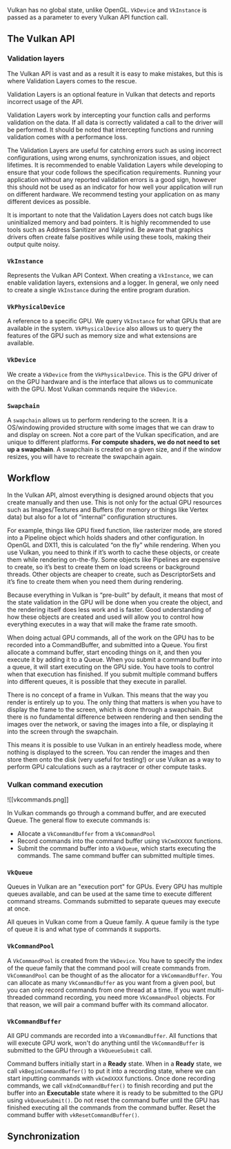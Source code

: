 Vulkan has no global state, unlike OpenGL. `VkDevice` and `VkInstance` is passed as a parameter to every Vulkan API function call.

## The Vulkan API
### Validation layers
The Vulkan API is vast and as a result it is easy to make mistakes, but this is where Validation Layers comes to the rescue.

Validation Layers is an optional feature in Vulkan that detects and reports incorrect usage of the API.

Validation Layers work by intercepting your function calls and performs validation on the data. If all data is correctly validated a call to the driver will be performed. It should be noted that intercepting functions and running validation comes with a performance loss.

The Validation Layers are useful for catching errors such as using incorrect configurations, using wrong enums, synchronization issues, and object lifetimes. It is recommended to enable Validation Layers while developing to ensure that your code follows the specification requirements. Running your application without any reported validation errors is a good sign, however this should not be used as an indicator for how well your application will run on different hardware. We recommend testing your application on as many different devices as possible.

It is important to note that the Validation Layers does not catch bugs like uninitialized memory and bad pointers. It is highly recommended to use tools such as Address Sanitizer and Valgrind. Be aware that graphics drivers often create false positives while using these tools, making their output quite noisy.

### `VkInstance`
Represents the Vulkan API Context. When creating a `VkInstance`, we can enable validation layers, extensions and a logger. In general, we only need to create a single `VkInstance` during the entire program duration.

### `VkPhysicalDevice`
A reference to a specific GPU. We query `VkInstance` for what GPUs that are available in the system. `VkPhysicalDevice` also allows us to query the features of the GPU such as memory size and what extensions are available. 

### `VkDevice`
We create a `VkDevice` from the `VkPhysicalDevice`. This is the GPU driver of on the GPU hardware and is the interface that allows us to communicate with the GPU. Most Vulkan commands require the `VkDevice`.

### `Swapchain`
A `swapchain` allows us to perform rendering to the screen. It is a OS/windowing provided structure with some images that we can draw to and display on screen. Not a core part of the Vulkan specification, and are unique to different platforms. **For compute shaders, we do not need to set up a swapchain**. A swapchain is created on a given size, and if the window resizes, you will have to recreate the swapchain again.

## Workflow 
In the Vulkan API, almost everything is designed around objects that you create manually and then use. This is not only for the actual GPU resources such as Images/Textures and Buffers (for memory or things like Vertex data) but also for a lot of “internal” configuration structures.

For example, things like GPU fixed function, like rasterizer mode, are stored into a Pipeline object which holds shaders and other configuration. In OpenGL and DX11, this is calculated “on the fly” while rendering. When you use Vulkan, you need to think if it’s worth to cache these objects, or create them while rendering on-the-fly. Some objects like Pipelines are expensive to create, so it’s best to create them on load screens or background threads. Other objects are cheaper to create, such as DescriptorSets and it’s fine to create them when you need them during rendering.

Because everything in Vulkan is “pre-built” by default, it means that most of the state validation in the GPU will be done when you create the object, and the rendering itself does less work and is faster. Good understanding of how these objects are created and used will allow you to control how everything executes in a way that will make the frame rate smooth.

When doing actual GPU commands, all of the work on the GPU has to be recorded into a CommandBuffer, and submitted into a Queue. You first allocate a command buffer, start encoding things on it, and then you execute it by adding it to a Queue. When you submit a command buffer into a queue, it will start executing on the GPU side. You have tools to control when that execution has finished. If you submit multiple command buffers into different queues, it is possible that they execute in parallel.

There is no concept of a frame in Vulkan. This means that the way you render is entirely up to you. The only thing that matters is when you have to display the frame to the screen, which is done through a swapchain. But there is no fundamental difference between rendering and then sending the images over the network, or saving the images into a file, or displaying it into the screen through the swapchain.

This means it is possible to use Vulkan in an entirely headless mode, where nothing is displayed to the screen. You can render the images and then store them onto the disk (very useful for testing!) or use Vulkan as a way to perform GPU calculations such as a raytracer or other compute tasks.

### Vulkan command execution

![[vkcommands.png]]

In Vulkan commands go through a command buffer, and are executed Queue. The general flow to execute commands is: 
- Allocate a `VkCommandBuffer` from a `VkCommandPool`
- Record commands into the command buffer using `VkCmdXXXXX` functions.
- Submit the command buffer into a `VkQueue`, which starts executing the commands. 
The same command buffer can submitted multiple times. 

### `VkQueue`
Queues in Vulkan are an "execution port" for GPUs. Every GPU has multiple queues available, and can be used at the same time to execute different  command streams. Commands submitted to separate queues may execute at once. 

All queues in Vulkan come from a Queue family. A queue family is the type of queue it is and what type of commands it supports. 

### `VkCommandPool`
A `VkCommandPool` is created from the `VkDevice`. You have to specify the index of the queue family that the command pool will create commands from. `VkCommandPool` can be thought of as the allocator for a `VkCommandBuffer`. You can allocate as many `VkCommandBuffer` as you want from a given pool, but you can only record commands from one thread at a time. If you want multi-threaded command recording, you need more `VkCommandPool` objects. For that reason, we will pair a command buffer with its command allocator.

### `VkCommandBuffer`
All GPU commands are recorded into a `VkCommandBuffer`. All functions that will execute GPU work, won't do anything until the `VkCommandBuffer` is submitted to the GPU through a `VkQueueSubmit` call. 

Command buffers initially start in a **Ready** state. When in a **Ready** state, we call `vkBeginCommandBuffer()` to put it into a recording state, where we can start inputting commands with `vkCmdXXXX` functions. Once done recording commands, we call `vkEndCommandBuffer()` to finish recording and put the buffer into an **Executable** state where it is ready to be submitted to the GPU using `vkQueueSubmit()`. Do not reset the command buffer until the GPU has finished executing all the commands from the command buffer. Reset the command buffer with `vkResetCommandBuffer()`.

## Synchronization
